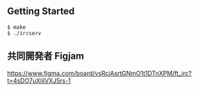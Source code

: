 ## Getting Started

```
$ make
$ ./ircserv
```

## 共同開発者 Figjam

https://www.figma.com/board/vsRcjAsrtGNmO1t1DTnXPM/ft_irc?t=4sDO7uXlilVXJ5rs-1
